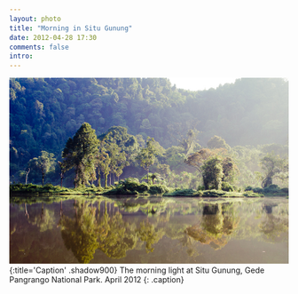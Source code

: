 ```yaml
---
layout: photo
title: "Morning in Situ Gunung"
date: 2012-04-28 17:30
comments: false
intro: 
---
```

![image](/images/DSC_2183.jpg)
{:title='Caption' .shadow900}
The morning light at Situ Gunung, Gede Pangrango National Park. April 2012
{: .caption}
